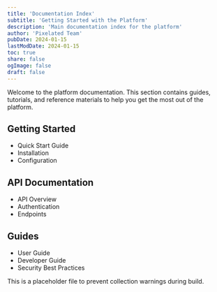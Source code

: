 ```yaml
---
title: 'Documentation Index'
subtitle: 'Getting Started with the Platform'
description: 'Main documentation index for the platform'
author: 'Pixelated Team'
pubDate: 2024-01-15
lastModDate: 2024-01-15
toc: true
share: false
ogImage: false
draft: false
---
```


Welcome to the platform documentation. This section contains guides, tutorials, 
and reference materials to help you get the most out of the platform.

## Getting Started

- Quick Start Guide
- Installation
- Configuration

## API Documentation

- API Overview
- Authentication
- Endpoints

## Guides

- User Guide
- Developer Guide
- Security Best Practices

This is a placeholder file to prevent collection warnings during build.